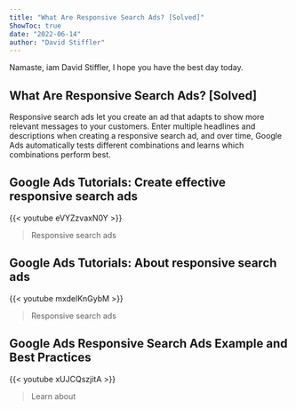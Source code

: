 ```yaml
---
title: "What Are Responsive Search Ads? [Solved]"
ShowToc: true 
date: "2022-06-14"
author: "David Stiffler" 
---
```


Namaste, iam David Stiffler, I hope you have the best day today.
## What Are Responsive Search Ads? [Solved]
Responsive search ads let you create an ad that adapts to show more relevant messages to your customers. Enter multiple headlines and descriptions when creating a responsive search ad, and over time, Google Ads automatically tests different combinations and learns which combinations perform best.

## Google Ads Tutorials: Create effective responsive search ads
{{< youtube eVYZzvaxN0Y >}}
>Responsive search ads

## Google Ads Tutorials: About responsive search ads
{{< youtube mxdelKnGybM >}}
>Responsive search ads

## Google Ads Responsive Search Ads Example and Best Practices
{{< youtube xUJCQszjitA >}}
>Learn about 

